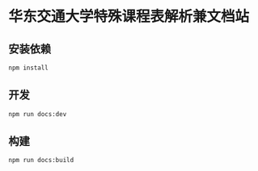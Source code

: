 # 华东交通大学特殊课程表解析兼文档站

## 安装依赖

```sh
npm install
```

## 开发

```sh
npm run docs:dev
```

## 构建

```sh
npm run docs:build
```